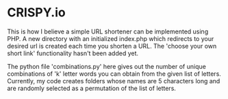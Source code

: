 # CRISPY.io
This is how I believe a simple URL shortener can be implemented using PHP. A new directory with an initialized index.php which redirects to your desired url is created each time you shorten a URL. The 'choose your own short link' functionality hasn't been added yet.

The python file 'combinations.py' here gives out the number of unique combinations of 'k' letter words you can obtain from the given list of letters. Currently, my code creates folders whose names are 5 characters long and are randomly selected as a permutation of the list of letters.